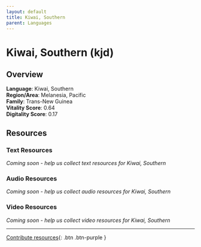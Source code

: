 ```yaml
---
layout: default
title: Kiwai, Southern
parent: Languages
---
```


# Kiwai, Southern (kjd)

## Overview

**Language**: Kiwai, Southern  
**Region/Area**: Melanesia, Pacific  
**Family**: Trans-New Guinea  
**Vitality Score**: 0.64  
**Digitality Score**: 0.17  

## Resources

### Text Resources
*Coming soon - help us collect text resources for Kiwai, Southern*

### Audio Resources
*Coming soon - help us collect audio resources for Kiwai, Southern*

### Video Resources
*Coming soon - help us collect video resources for Kiwai, Southern*

---

[Contribute resources](https://fairtrain.github.io/){: .btn .btn-purple }

